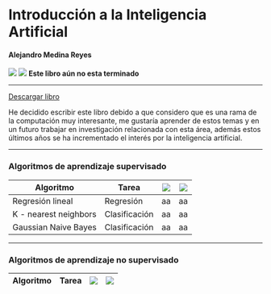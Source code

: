 # Introducción a la Inteligencia Artificial
#### Alejandro Medina Reyes
![](https://img.shields.io/github/stars/pandao/editor.md.svg) ![](https://img.shields.io/badge/Versi%C3%B3n-0.6-yellow) **Este libro aún no esta terminado**

----
[Descargar libro](https://github.com/amr205/Introduccion-a-la-IA---Libro/raw/master/main.pdf)


He decidido escribir este libro debido a que considero que es una rama de la computación muy interesante, me gustaría aprender de estos temas y en un futuro trabajar en investigación relacionada con esta área, además estos últimos años se ha incrementado el interés por la inteligencia artificial.

----
### Algoritmos de aprendizaje supervisado
                    

| Algoritmo | Tarea | ![ ](https://img.shields.io/badge/C%C3%B3digo-octave-blue?style=for-the-badge&logo=octave) | ![ ](https://img.shields.io/badge/C%C3%B3digo-sklearn-brightgreen?style=for-the-badge&logo=python&logoColor=brightgreen) |
| --- | --- | --- | --- |
| Regresión lineal  | Regresión | aa | aa |
| K - nearest neighbors  | Clasificación | aa | aa |
| Gaussian Naive Bayes  | Clasificación | aa | aa |

----
### Algoritmos de aprendizaje no supervisado
                    

| Algoritmo | Tarea | ![ ](https://img.shields.io/badge/C%C3%B3digo-octave-blue?style=for-the-badge&logo=octave) | ![ ](https://img.shields.io/badge/C%C3%B3digo-sklearn-brightgreen?style=for-the-badge&logo=python&logoColor=brightgreen) |
| --- | --- | --- | --- |

